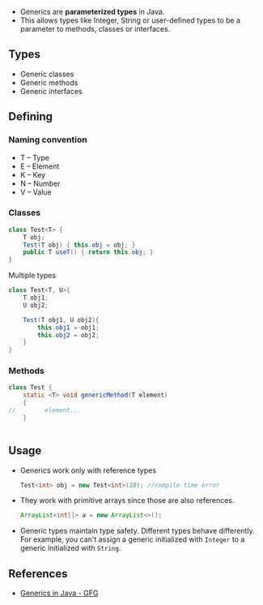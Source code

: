 
- Generics are **parameterized types** in Java.
- This allows types like Integer, String or user-defined types to be a parameter to methods, classes or interfaces.

## Types

- Generic classes
- Generic methods
- Generic interfaces

## Defining 

### Naming convention

- T – Type
- E – Element
- K – Key
- N – Number
- V – Value

### Classes

```java
class Test<T> {
    T obj;
    Test(T obj) { this.obj = obj; } 
    public T useT() { return this.obj; }
}
```

Multiple types
```java
class Test<T, U>{
    T obj1;  
    U obj2;   

    Test(T obj1, U obj2){
        this.obj1 = obj1;
        this.obj2 = obj2;
    }
}
```

### Methods
```java
class Test {
    static <T> void genericMethod(T element)
    {
//        element...
    }
 
```

## Usage

- Generics work only with reference types
    ```java
    Test<int> obj = new Test<int>(20); //compile time error
    ```
- They work with primitive arrays since those are also references.
    ```java
    ArrayList<int[]> a = new ArrayList<>();
    ```
- Generic types maintain type safety. Different types behave differently. For example, you can't assign a generic initialized with `Integer` to a generic initialized with `String`.


## References

- [Generics in Java - GFG](https://www.geeksforgeeks.org/generics-in-java/)